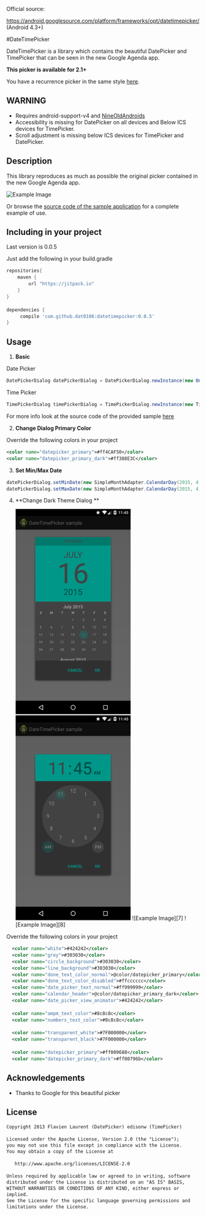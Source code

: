 Official source:

https://android.googlesource.com/platform/frameworks/opt/datetimepicker/
(Android 4.3+)

#DateTimePicker 

DateTimePicker is a library which contains the beautiful DatePicker and TimePicker that can be seen in the new Google Agenda app.

**This picker is available for 2.1+**

You have a recurrence picker in the same style [here](https://github.com/Shusshu/Android-RecurrencePicker).

## WARNING

* Requires android-support-v4 and [NineOldAndroids][5]
* Accessibility is missing for DatePicker on all devices and Below ICS devices for TimePicker.
* Scroll adjustment is missing below ICS devices for TimePicker and DatePicker.

## Description

This library reproduces as much as possible the original picker contained in the new Google Agenda app.

![Example Image][1]

Or browse the [source code of the sample application][3] for a complete example of use.

## Including in your project

Last version is 0.0.5

Just add the following in your build.gradle

```groovy
repositories{
    maven {
        url "https://jitpack.io"
    }
}

dependencies {
     compile 'com.github.dat0106:datetimepicker:0.0.5'
}
```

## Usage

1. **Basic**

  Date Picker
  ```java
  DatePickerDialog datePickerDialog = DatePickerDialog.newInstance(new OnDateSetListener() {...}, year, month, day);
  ```

  Time Picker
  ```java
  TimePickerDialog timePickerDialog = TimePickerDialog.newInstance(new TimePickerDialog.OnTimeSetListener() {...}, hourOfDay, minute, is24HourMode);
  ```
  For more info look at the source code of the provided sample [here][4]

2. **Change Dialog Primary Color**

  Override the following colors in your project

  ```xml
  <color name="datepicker_primary">#ff4CAF50</color>
  <color name="datepicker_primary_dark">#ff388E3C</color>
  ```

3. **Set Min/Max Date**
  ```java
  datePickerDialog.setMinDate(new SimpleMonthAdapter.CalendarDay(2015, 4, 17));
  datePickerDialog.setMaxDate(new SimpleMonthAdapter.CalendarDay(2015, 4, 20));
  ```

4. **Change Dark Theme Dialog **

    <img src="https://raw.githubusercontent.com/dat0106/datetimepicker/master/document/device-2015-07-16-224523.png" width="300">
    <img src="https://raw.githubusercontent.com/dat0106/datetimepicker/master/document/device-2015-07-16-224546.png" width="300">
   ![Example Image][7] ![Example Image][8]
  Override the following colors in your project

  ```xml
    <color name="white">#424242</color>
    <color name="grey">#303030</color>
    <color name="circle_background">#303030</color>
    <color name="line_background">#303030</color>
    <color name="done_text_color_normal">@color/datepicker_primary</color>
    <color name="done_text_color_disabled">#ffcccccc</color>
    <color name="date_picker_text_normal">#ff999999</color>
    <color name="calendar_header">@color/datepicker_primary_dark</color>
    <color name="date_picker_view_animator">#424242</color>

    <color name="ampm_text_color">#8c8c8c</color>
    <color name="numbers_text_color">#8c8c8c</color>

    <color name="transparent_white">#7F000000</color>
    <color name="transparent_black">#7F000000</color>

    <color name="datepicker_primary">#ff009688</color>
    <color name="datepicker_primary_dark">#ff00796b</color>
  ```

## Acknowledgements

* Thanks to Google for this beautiful picker

## License

    Copyright 2013 Flavien Laurent (DatePicker) edisonw (TimePicker)

    Licensed under the Apache License, Version 2.0 (the "License");
    you may not use this file except in compliance with the License.
    You may obtain a copy of the License at

       http://www.apache.org/licenses/LICENSE-2.0

    Unless required by applicable law or agreed to in writing, software
    distributed under the License is distributed on an "AS IS" BASIS,
    WITHOUT WARRANTIES OR CONDITIONS OF ANY KIND, either express or implied.
    See the License for the specific language governing permissions and
    limitations under the License.

 [1]: https://raw.githubusercontent.com/dat0106/datetimepicker/master/graphics/img1.png
 [3]: https://github.com/dat0106/datetimepicker/tree/master/datetimepicker-sample
 [4]: https://github.com/dat0106/datetimepicker/blob/master/datetimepicker-sample/src/com/fourmob/datetimepicker/sample/MainActivity.java
 [5]: http://nineoldandroids.com/
 [6]: https://raw.githubusercontent.com/dat0106/datetimepicker/master/document/device-2015-07-16-221229.png
 [7]: https://raw.githubusercontent.com/dat0106/datetimepicker/master/document/device-2015-07-16-224523.png
 [8]: https://raw.githubusercontent.com/dat0106/datetimepicker/master/document/device-2015-07-16-224546.png
